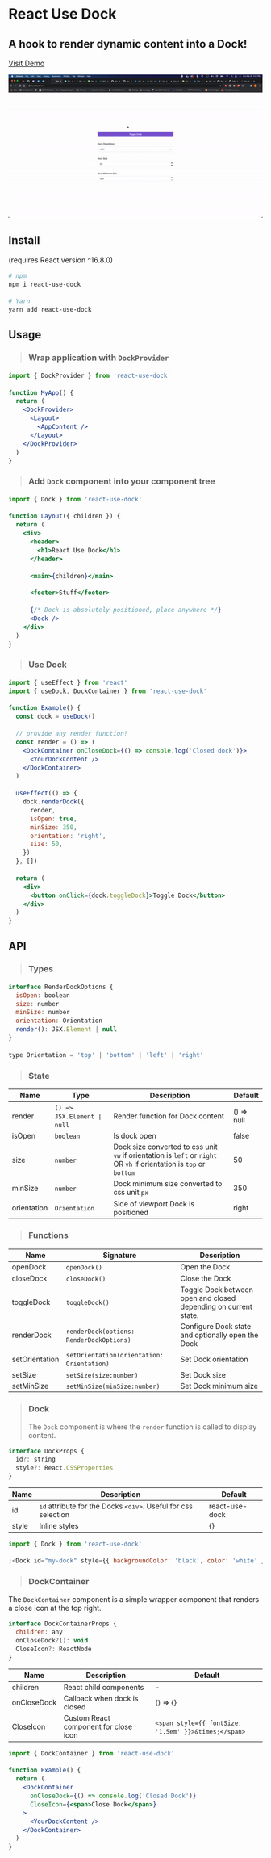# React Use Dock

## A hook to render dynamic content into a Dock!

[Visit Demo](https://react-use-dock.vercel.app/)

<p align="center">
  <img src="./react-use-dock.gif" alt="demo" />
</p>

## Install

(requires React version ^16.8.0)

```bash
# npm
npm i react-use-dock

# Yarn
yarn add react-use-dock
```

## Usage

> ### Wrap application with `DockProvider`

```jsx
import { DockProvider } from 'react-use-dock'

function MyApp() {
  return (
    <DockProvider>
      <Layout>
        <AppContent />
      </Layout>
    </DockProvider>
  )
}
```

> ### Add `Dock` component into your component tree

```jsx
import { Dock } from 'react-use-dock'

function Layout({ children }) {
  return (
    <div>
      <header>
        <h1>React Use Dock</h1>
      </header>

      <main>{children}</main>

      <footer>Stuff</footer>

      {/* Dock is absolutely positioned, place anywhere */}
      <Dock />
    </div>
  )
}
```

> ### Use Dock

```jsx
import { useEffect } from 'react'
import { useDock, DockContainer } from 'react-use-dock'

function Example() {
  const dock = useDock()

  // provide any render function!
  const render = () => (
    <DockContainer onCloseDock={() => console.log('Closed dock')}>
      <YourDockContent />
    </DockContainer>
  )

  useEffect(() => {
    dock.renderDock({
      render,
      isOpen: true,
      minSize: 350,
      orientation: 'right',
      size: 50,
    })
  }, [])

  return (
    <div>
      <button onClick={dock.toggleDock}>Toggle Dock</button>
    </div>
  )
}
```

## API

> ### Types

```jsx
interface RenderDockOptions {
  isOpen: boolean
  size: number
  minSize: number
  orientation: Orientation
  render(): JSX.Element | null
}

type Orientation = 'top' | 'bottom' | 'left' | 'right'
```

> ### State

| Name        | Type                        | Description                                                                                                          | Default    |
| ----------- | --------------------------- | -------------------------------------------------------------------------------------------------------------------- | ---------- |
| render      | `() => JSX.Element \| null` | Render function for Dock content                                                                                     | () => null |
| isOpen      | `boolean`                   | Is dock open                                                                                                         | false      |
| size        | `number`                    | Dock size converted to css unit `vw` if orientation is `left` or `right` OR `vh` if orientation is `top` or `bottom` | 50         |
| minSize     | `number`                    | Dock minimum size converted to css unit `px`                                                                         | 350        |
| orientation | `Orientation`               | Side of viewport Dock is positioned                                                                                  | right      |

> ### Functions

| Name           | Signature                                  | Description                                                     |
| -------------- | ------------------------------------------ | --------------------------------------------------------------- |
| openDock       | `openDock()`                               | Open the Dock                                                   |
| closeDock      | `closeDock()`                              | Close the Dock                                                  |
| toggleDock     | `toggleDock()`                             | Toggle Dock between open and closed depending on current state. |
| renderDock     | `renderDock(options: RenderDockOptions)`   | Configure Dock state and optionally open the Dock               |
| setOrientation | `setOrientation(orientation: Orientation)` | Set Dock orientation                                            |
| setSize        | `setSize(size:number)`                     | Set Dock size                                                   |
| setMinSize     | `setMinSize(minSize:number)`               | Set Dock minimum size                                           |

> ### Dock
>
> The `Dock` component is where the `render` function is called to display content.

```jsx
interface DockProps {
  id?: string
  style?: React.CSSProperties
}
```

| Name  | Description                                                    | Default        |
| ----- | -------------------------------------------------------------- | -------------- |
| id    | `id` attribute for the Docks `<div>`. Useful for css selection | react-use-dock |
| style | Inline styles                                                  | {}             |

```jsx
import { Dock } from 'react-use-dock'

;<Dock id="my-dock" style={{ backgroundColor: 'black', color: 'white' }} />
```

> ### DockContainer

The `DockContainer` component is a simple wrapper component that renders a close icon at the top right.

```jsx
interface DockContainerProps {
  children: any
  onCloseDock?(): void
  CloseIcon?: ReactNode
}
```

| Name        | Description                           | Default                                              |
| ----------- | ------------------------------------- | ---------------------------------------------------- |
| children    | React child components                | -                                                    |
| onCloseDock | Callback when dock is closed          | () => {}                                             |
| CloseIcon   | Custom React component for close icon | `<span style={{ fontSize: '1.5em' }}>&times;</span>` |

```jsx
import { DockContainer } from 'react-use-dock'

function Example() {
  return (
    <DockContainer
      onCloseDock={() => console.log('Closed Dock')}
      CloseIcon={<span>Close Dock</span>}
    >
      <YourDockContent />
    </DockContainer>
  )
}
```
